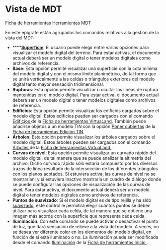 # Vista de MDT

[Ficha de herramientas Herramientas MDT](./)

En este epígrafe están agrupados los comandos relativos a la gestión de la vista del MDT:

* \*\*\*\*[**Superficie**](../../herramientas-de-visualizacion/untitled-263.md): El usuario puede elegir entre varias opciones para visualizar el modelo digital del terreno. Para estar activas, el documento actual deberá ser un modelo digital o tener modelos digitales como archivos de referencia.
* **Base**: Esta opción permite visualizar una superficie con la cota mínima del modelo digital y con el mismo límite planimétrico, de tal forma que se unirá verticalmente a las celdas o triángulos exteriores del modelo digital tanto mayor sensación tridimensional.
* **Rupturas**: Esta opción permite visualizar u ocultar las líneas de ruptura mantenidas en el modelo digital. Para estar activa, el documento actual deberá ser un modelo digital o tener modelos digitales como archivos de referencia.
* **Edificios**: Esta opción permite visualizar los edificios cargados sobre el modelo digital. Estos edificios pueden ser cargados con el comando [Edificios ](../../untitled-289/untitled-65.md)de la [Ficha de herramientas VirtuaLand](../untitled-257/). También puede añadirse objetos a un modelo TIN con la opción [Poner cubiertas](../../herramientas-de-edicion-de-la-triangulacion/untitled-308.md) de la [Ficha de herramientas Edición TIN](../untitled-247/).
* **Árboles**: Esta opción permite visualizar los árboles cargados sobre el modelo digital. Estos árboles pueden ser cargados con el comando [Árboles ](../../untitled-289/untitled-63.md)de la [Ficha de herramientas VirtuaLand ](../untitled-257/).
* **Curvas de nivel**: Esta opción permite visualizar un curvado rápido del modelo digital, de tal manera que se puede analizar la altimetría del archivo. Dicho curvado rápido sólo estaría compuesto por los diversos trazos de línea resultado de la intersección de los diferentes triángulos con los planos acotados. Si estuviera activa, las curvas de nivel no se mostrarían; y si estuviera inactivo mostraría un cuadro de diálogo donde se puede configurar las opciones de visualización de las curvas de nivel. Para estar activa, el documento actual deberá ser un modelo digital o tener modelos digitales como archivos de referencia.
* **Puntos de suavizado**: Si el modelo digital es de tipo rejilla y ha sido [suavizado](../../untitled-289/untitled-200.md), este control le permitirá elegir cuántos puntos se deben utilizar para visualizar cada celda, de tal manera que se obtiene una imagen más acorde con la superficie que representa cada celda.
* **Iluminación**: Con este comando se puede activar o desactivar el punto de luz, que dará sensación de relieve a la vista del modelo. A veces, no se desea ver diferente color en los elementos del modelo digital, en función de si está iluminado o no. La iluminación puede ser modificada desde el comando [Iluminación](../../herramientas-de-visualizacion/untitled-123.md) de la [Ficha de herramientas Inicio ](../untitled-251/).

